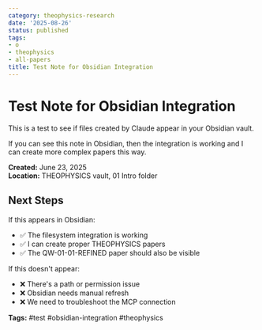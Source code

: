 ```yaml
---
category: theophysics-research
date: '2025-08-26'
status: published
tags:
- o
- theophysics
- all-papers
title: Test Note for Obsidian Integration
---
```


# Test Note for Obsidian Integration

This is a test to see if files created by Claude appear in your Obsidian vault.

If you can see this note in Obsidian, then the integration is working and I can create more complex papers this way.

**Created:** June 23, 2025  
**Location:** THEOPHYSICS vault, 01 Intro folder

## Next Steps

If this appears in Obsidian:
- ✅ The filesystem integration is working
- ✅ I can create proper THEOPHYSICS papers
- ✅ The QW-01-01-REFINED paper should also be visible

If this doesn't appear:
- ❌ There's a path or permission issue
- ❌ Obsidian needs manual refresh
- ❌ We need to troubleshoot the MCP connection

**Tags:** #test #obsidian-integration #theophysics